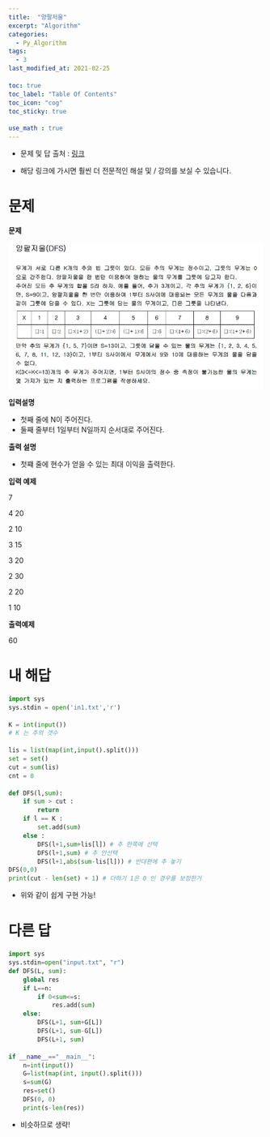 ```yaml
---
title:  "양팔저울"
excerpt: "Algorithm"
categories:
  - Py_Algorithm
tags:
  - 3
last_modified_at: 2021-02-25

toc: true
toc_label: "Table Of Contents"
toc_icon: "cog"
toc_sticky: true

use_math : true
---
```


- 문제 및 답 출처 : [링크](https://www.inflearn.com/course/%ED%8C%8C%EC%9D%B4%EC%8D%AC-%EC%95%8C%EA%B3%A0%EB%A6%AC%EC%A6%98-%EB%AC%B8%EC%A0%9C%ED%92%80%EC%9D%B4-%EC%BD%94%EB%94%A9%ED%85%8C%EC%8A%A4%ED%8A%B8/dashboard)

- 해당 링크에 가시면 훨씬 더 전문적인 해설 및 / 강의를 보실 수 있습니다. 

# 문제

**문제**  

![png](/assets/images/{Algorithm}/28_1.JPG)

**입력설명**

- 첫째 줄에 N이 주어진다.
- 둘째 줄부터 1일부터 N일까지 순서대로 주어진다.

**출력 설명**

- 첫쨰 줄에 현수가 얻을 수 있는 최대 이익을 출력한다.

**입력 예제**

7

4 20

2 10

3 15

3 20

2 30

2 20

1 10

**출력예제**

60

# 내 해답

```python
import sys
sys.stdin = open('in1.txt','r')

K = int(input())
# K 는 추의 갯수

lis = list(map(int,input().split()))
set = set()
cut = sum(lis)
cnt = 0

def DFS(l,sum):
    if sum > cut :
        return
    if l == K :
        set.add(sum)
    else :
        DFS(l+1,sum+lis[l]) # 추 한쪽에 선택
        DFS(l+1,sum) # 추 안선택
        DFS(l+1,abs(sum-lis[l])) # 반대편에 추 놓기
DFS(0,0)
print(cut - len(set) + 1) # 더하기 1은 0 인 경우를 보정한거
```

- 위와 같이 쉽게 구현 가능!

# 다른 답

```python
import sys
sys.stdin=open("input.txt", "r")
def DFS(L, sum):
    global res
    if L==n:
        if 0<sum<=s:
            res.add(sum)
    else:
        DFS(L+1, sum+G[L])
        DFS(L+1, sum-G[L])
        DFS(L+1, sum)

if __name__=="__main__":
    n=int(input())
    G=list(map(int, input().split()))
    s=sum(G)
    res=set()
    DFS(0, 0)
    print(s-len(res))
```

- 비슷하므로 생략!